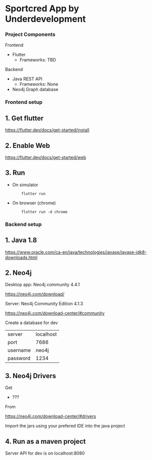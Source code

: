 
# Sportcred App by Underdevelopment

### Project Components

Frontend
 * Flutter
    * Frameworks: TBD

Backend
 * Java REST API
    * Frameworks: None
 * Neo4j Graph database

### Frontend setup

## 1. Get flutter

https://flutter.dev/docs/get-started/install 

## 2. Enable Web

https://flutter.dev/docs/get-started/web

## 3. Run

 * On simulator
    ```
        flutter run
    ```
 * On browser (chrome)
    ```
        flutter run -d chrome
    ```

### Backend setup

## 1. Java 1.8

https://www.oracle.com/ca-en/java/technologies/javase/javase-jdk8-downloads.html

## 2. Neo4j

Desktop app: Neo4j community 4.4.1

https://neo4j.com/download/

Server: Neo4j Community Edition 4.1.3

https://neo4j.com/download-center/#community

Create a database for dev

|           |           |
-------     |-----------|
server      | localhost |
port        | 7686      |
username    | neo4j     |
password    | 1234      |

## 3. Neo4j Drivers

Get
* ???

From

https://neo4j.com/download-center/#drivers

Import the jars using your prefered IDE into the java project

## 4. Run as a maven project

Server API for dev is on localhost:8080 
